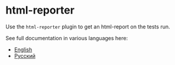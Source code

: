 # html-reporter

Use the `html-reporter` plugin to get an html-report on the tests run.

See full documentation in various languages here:
* [English](./docs/en/html-reporter.md)
* [Русский](./docs/ru/html-reporter.md)
